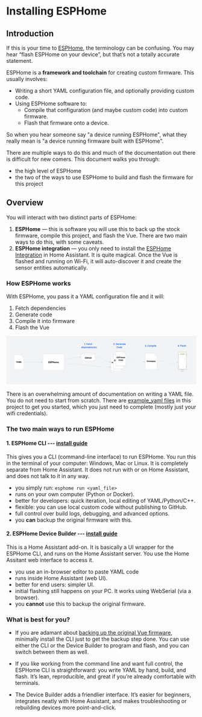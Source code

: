 # Installing ESPHome

## Introduction

If this is your time to [ESPHome](https://esphome.io/), the terminology can be confusing. You may hear “flash ESPHome on your device”, but that’s not a totally accurate statement.

ESPHome is a **framework and toolchain** for creating custom firmware. This usually involves:
- Writing a short YAML configuration file, and optionally providing custom code.
- Using ESPHome software to:
  - Compile that configuration (and maybe custom code) into custom firmware.
  - Flash that firmware onto a device.

So when you hear someone say "a device running ESPHome", what they really mean is "a device running firmware built with ESPHome".

There are multiple ways to do this and much of the documentation out there is difficult for new comers.  This document walks you through:
- the high level of ESPHome
- the two of the ways to use ESPHome to build and flash the firmware for this project


## Overview

You will interact with two distinct parts of ESPHome:  
1. **ESPHome** — this is software you will use this to back up the stock firmware, compile this project, and flash the Vue.  There are two main ways to do this, with some caveats.
2. **ESPHome integration** — you only need to install the [ESPHome Integration](https://www.home-assistant.io/integrations/esphome) in Home Assistant.  It is quite magical.  Once the Vue is flashed and running on Wi-Fi, it will auto-discover it and create the sensor entities automatically.


### How ESPHome works
With ESPHome, you pass it a YAML configuration file and it will:
1. Fetch dependencies
2. Generate code
3. Compile it into firmware
4. Flash the Vue

![Wiring the Vue](esphome_diagram.png) 

There is an overwhelming amount of documentation on writing a YAML file.  You do not need to start from scratch.  There are [example_yaml files](../example_yaml) in this project to get you started, which you just need to complete (mostly just your wifi credentials).

### The two main ways to run ESPHome


#### 1. ESPHome CLI --- [install guide](https://esphome.io/guides/installing_esphome/)

This gives you a CLI (command-line interface) to run ESPHome.  You run this in the terminal of your computer: Windows, Mac or Linux.  It is completely separate from Home Assistant.  It does not run with or on Home Assistant, and does not talk to it in any way.
 - you simply run: `esphome run <yaml_file>`
 - runs on your own computer (Python or Docker).
 - better for developers: quick iteration, local editing of YAML/Python/C++.
 - flexible: you can use local custom code without publishing to GitHub.
 - full control over build logs, debugging, and advanced options.
 - you **can** backup the original firmware with this.


#### 2. ESPHome Device Builder --- [install guide](https://esphome.io/guides/getting_started_hassio/#installing-esphome-device-builder)

This is a Home Assistant add-on.  It is basically a UI wrapper for the ESPHome CLI, and runs on the Home Assistant server.  You use the Home Assitant web interface to access it.
 - you use an in-browser editor to paste YAML code
 - runs inside Home Assistant (web UI).
 - better for end users: simpler UI.
 - initial flashing still happens on your PC.  It works using WebSerial (via a browser).
 - you **cannot** use this to backup the original firmware.


### What is best for you?

- If you are adamant about [backing up the original Vue firmware](backup_firmware.md), minimally install the CLI just to get the backup step done.  You can use either the CLI or the Device Builder to program and flash, and you can switch between them as well.

- If you like working from the command line and want full control, the ESPHome CLI is straightforward: you write YAML by hand, build, and flash. It’s lean, reproducible, and great if you’re already comfortable with terminals.

- The Device Builder adds a friendlier interface.  It’s easier for beginners, integrates neatly with Home Assistant, and makes troubleshooting or rebuilding devices more point-and-click.
